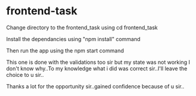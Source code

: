 # frontend-task

Change directory to the frontend_task using cd frontend_task

Install the dependancies using "npm install" command

Then run the app using the npm start command

This one is done with the validations too sir but my state was not working I don't know why..To my knowledge what i did was correct sir..I'll leave the choice to u sir..

Thanks a lot for the opportunity sir..gained confidence because of u sir..
